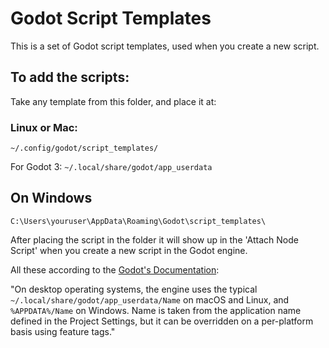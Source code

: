 # Godot Script Templates

This is a set of Godot script templates, used when you create a new script.

## To add the scripts:
Take any template from this folder, and place it at:

### Linux or Mac:

 `~/.config/godot/script_templates/`
 
 For Godot 3:
  `~/.local/share/godot/app_userdata`

## On Windows

`C:\Users\youruser\AppData\Roaming\Godot\script_templates\` 

After placing the script in the folder it will show up in the 'Attach Node Script' when you create a new script in the Godot engine.

All these according to the [Godot's Documentation](https://docs.godotengine.org/en/3.1/tutorials/io/data_paths.html):

"On desktop operating systems, the engine uses the typical `~/.local/share/godot/app_userdata/Name` on macOS and Linux, and `%APPDATA%/Name` on Windows. Name is taken from the application name defined in the Project Settings, but it can be overridden on a per-platform basis using feature tags."
